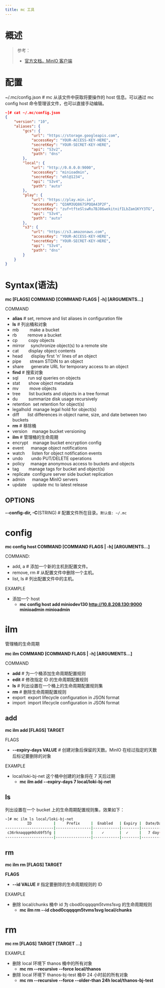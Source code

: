 ```yaml
---
title: mc 工具
---
```


# 概述

> 参考：
>
> - [官方文档，MinIO 客户端](https://docs.min.io/minio/baremetal/reference/minio-cli/minio-mc.html)

# 配置

\~/.mc/config.json # mc 从该文件中获取将要操作的 host 信息。可以通过 mc config host 命令管理该文件，也可以直接手动编辑。

```json
~]# cat ~/.mc/config.json
{
	"version": "10",
	"aliases": {
		"gcs": {
			"url": "https://storage.googleapis.com",
			"accessKey": "YOUR-ACCESS-KEY-HERE",
			"secretKey": "YOUR-SECRET-KEY-HERE",
			"api": "S3v2",
			"path": "dns"
		},
		"local": {
			"url": "http://0.0.0.0:9000",
			"accessKey": "minioadmin",
			"secretKey": "ehl@1234",
			"api": "S3v4",
			"path": "auto"
		},
		"play": {
			"url": "https://play.min.io",
			"accessKey": "Q3AM3UQ867SPQQA43P2F",
			"secretKey": "zuf+tfteSlswRu7BJ86wekitnifILbZam1KYY3TG",
			"api": "S3v4",
			"path": "auto"
		},
		"s3": {
			"url": "https://s3.amazonaws.com",
			"accessKey": "YOUR-ACCESS-KEY-HERE",
			"secretKey": "YOUR-SECRET-KEY-HERE",
			"api": "S3v4",
			"path": "dns"
		}
	}
}
```

# Syntax(语法)

**mc \[FLAGS] COMMAND \[COMMAND FLAGS | -h] \[ARGUMENTS...]**

COMMAND

- **alias** # set, remove and list aliases in configuration file
- **ls** # 列出桶和对象
- mb         make a bucket
- rb         remove a bucket
- cp         copy objects
- mirror     synchronize object(s) to a remote site
- cat        display object contents
- head       display first 'n' lines of an object
- pipe       stream STDIN to an object
- share      generate URL for temporary access to an object
- **find** # 搜索对象
- sql        run sql queries on objects
- stat       show object metadata
- mv         move objects
- tree       list buckets and objects in a tree format
- du         summarize disk usage recursively
- retention  set retention for object(s)
- legalhold  manage legal hold for object(s)
- diff       list differences in object name, size, and date between two buckets
- **rm** # 移除桶
- version    manage bucket versioning
- **ilm** # 管理桶的生命周期
- encrypt    manage bucket encryption config
- event      manage object notifications
- watch      listen for object notification events
- undo       undo PUT/DELETE operations
- policy     manage anonymous access to buckets and objects
- tag        manage tags for bucket and object(s)
- replicate  configure server side bucket replication
- admin      manage MinIO servers
- update     update mc to latest release

## OPTIONS

**--config-dir, -C**(STRING) # 配置文件所在目录。`默认值: ~/.mc`

# config

**mc config host COMMAND \[COMMAND FLAGS | -h] \[ARGUMENTS...]**

COMMAND:

- add, a # 添加一个新的主机到配置文件。
- remove, rm # 从配置文件中删除一个主机。
- list, ls # 列出配置文件中的主机。

EXAMPLE

- 添加一个 host
  - **mc config host add miniodev130 http://10.8.208.130:9000 minioadmin minioadmin**

# ilm

管理桶的生命周期

**mc ilm COMMAND \[COMMAND FLAGS | -h] \[ARGUMENTS...]**

COMMAND

- **add** # 为一个桶添加生命周期配置规则
- **edit** # 修改指定 ID 的生命周期配置规则
- **ls** # 列出设置在一个桶上的生命周期配置规则集
- **rm** # 删除生命周期配置规则
- export  export lifecycle configuration in JSON format
- import  import lifecycle configuration in JSON format

## add

**mc ilm add \[FLAGS] TARGET**

FLAGS

- **--expiry-days VALUE** # 创建对象后保留的天数。MinIO 在经过指定的天数后标记要删除的对象

EXAMPLE

- local/loki-bj-net 这个桶中创建的对象将在 7 天后过期
  - **mc ilm add --expiry-days 7 local/loki-bj-net**

## ls

列出设置在一个 bucket 上的生命周期配置规则集，效果如下：

```bash
~]# mc ilm ls local/loki-bj-net
          ID          |     Prefix     |  Enabled   | Expiry |  Date/Days   |  Transition  |    Date/Days     |  Storage-Class   |          Tags
----------------------|----------------|------------|--------|--------------|--------------|------------------|------------------|------------------------
 c36rknaqqqm9ds69f5fg |                |    ✓       |  ✓     |   7 day(s)   |     ✗        |                  |                  |
----------------------|----------------|------------|--------|--------------|--------------|------------------|------------------|------------------------
```

## rm

**mc ilm rm \[FLAGS] TARGET**

**FLAGS**

- **--id VALUE** # 指定要删除的生命周期规则的 ID

EXAMPLE

- 删除 local/chunks 桶中 id 为 cbod0cqqqqm5tvms1svg 的生命周期规则
  - **mc ilm rm --id cbod0cqqqqm5tvms1svg local/chunks**

# rm

**mc rm \[FLAGS] TARGET \[TARGET ...]**

EXAMPLE

- 删除 local 环境下 thanos 桶中的所有对象
  - **mc rm --recursive --force local/thanos**
- 删除 local 环境下 thanos-bj-test 桶中 24 小时前的所有对象
  - **mc rm --recursive --force --older-than 24h local/thanos-bj-test**
